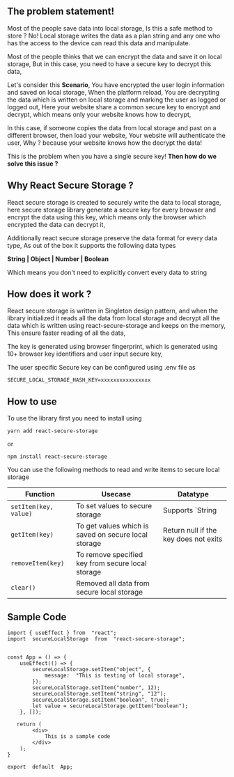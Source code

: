 ## The problem statement!

Most of the people save data into local storage, Is this a safe method to store ? No! Local storage writes the data as a plan string and any one who has the access to the device can read this data and manipulate. 

Most of the people thinks that we can encrypt the data and save it on local storage, But in this case, you need to have a secure key to decrypt this data, 

Let's consider this **Scenario**, You have encrypted the user login information and saved on local storage, When the platform reload, You are decrypting the data which is written on local storage and marking the user as logged or logged out, Here your website share a common secure key to encrypt and decrypt,  which means only your website knows how to decrypt, 

In this case, if someone copies the data from local storage and past on a different browser, then load your website, Your website will authenticate the user, Why ? because your website knows how the decrypt the data!

This is the problem when you have a single secure key! **Then how do we solve this issue ?**

## Why React Secure Storage ?

React secure storage is created to securely write the data to local storage, here secure storage library generate a secure key for every browser and encrypt the data using this key, which means only the browser which encrypted the data can decrypt it, 

Additionally react secure storage preserve the data format for every data type, As out of the box it supports the following data types 

**String | Object | Number | Boolean**

Which means you don't need to explicitly convert every data to string

## How does it work ?

React secure storage is written in Singleton design pattern, and when the library initialized it reads all the data from local storage and decrypt all the data which is written using react-secure-storage and keeps on the memory, This ensure faster reading of all the data,

The key is generated using browser fingerprint, which is generated using 10+ browser key identifiers and user input secure key,

The user specific Secure key can be configured using  .env file as

    SECURE_LOCAL_STORAGE_HASH_KEY=xxxxxxxxxxxxxxxx


## How to use

To use the library first you need to install using 

    yarn add react-secure-storage

or

    npm install react-secure-storage

You can use the following methods to read and write items to secure local storage

|         Function       |Usecase                          | Datatype                         |
|----------------|-------------------------------|-----------------------------|
|`setItem(key, value)` |To set values to secure storage            |Supports `String | Object | Number | Boolean` as value            |
|`getItem(key)`        |To get values which is saved on secure local storage           | Return null if the key does not exits           |
|`removeItem(key)`          | To remove specified key from secure local storage|  |
|`clear()`          | Removed all data from secure local storage|  |


## Sample Code

    
    import { useEffect } from  "react";
    import  secureLocalStorage  from  "react-secure-storage";
    
      
    const App = () => {
	    useEffect(() => {
		    secureLocalStorage.setItem("object", {
			    message:  "This is testing of local storage",
		    });
		    secureLocalStorage.setItem("number", 12);
			secureLocalStorage.setItem("string", "12");
		    secureLocalStorage.setItem("boolean", true);
		    let value = secureLocalStorage.getItem("boolean");
		}, []);
    
	   return (
		    <div>
			    This is a sample code
		    </div>
		);
    }
    
    export  default  App;

